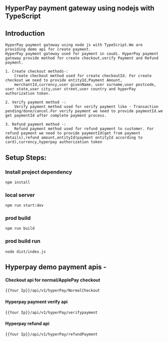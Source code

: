 ## HyperPay payment gateway using nodejs with TypeScript

## Introduction
    HyperPay payment gateway using node js with TypeScript.We are providing demo api for create payment.
    HyperPay payment gateway used for payment in saudi. HyperPay payment gateway provide method for create checkout,verify Payment and Refund payment.

    1. Create checkout methods-:
        Create checkout method used for create checkoutId. For create checkout we need to provide entityId,Payment Amount,
        merchantId,currency,user givenName, user surname,user postcode, user state,user city,user street,user country and hyperPay authorization token.

    2. Verify payment method -:
        Verify payment method used for verify payment like - Transaction pending/done/cancel.For verify payment we need to provide paymentId.we get paymentId after complete payment process.

    3. Refund payment method -:
        Refund payment method used for refund payment to customer. For refund payment we need to provide paymentId(get from payment details),refund amount,entityId(payment entityId according to card),currency,hyperpay authorization token
    
      
## Setup Steps:
  ### Install project dependency
  `npm install`
  ### local server
  `npm run start:dev`
  ### prod build
  `npm run build`
  ### prod build run
  `node dist/index.js`

## Hyperpay demo payment apis - 
  #### Checkout api for normal/ApplePay checkout
  `{{Your Ip}}/api/v1/hyperPay/NormalCheckout`

  #### Hyperpay payment verify api
  `{{Your Ip}}/api/v1/hyperPay/verifypayment`

  #### Hyperpay refund api
  `{{Your Ip}}/api/v1/hyperPay/refundPayment`